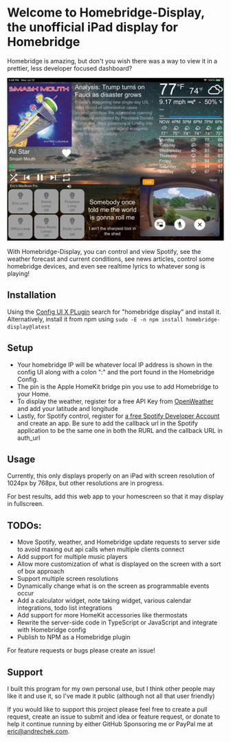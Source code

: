 # Welcome to Homebridge-Display, the unofficial iPad display for Homebridge
Homebridge is amazing, but don't you wish there was a way to view it in a prettier, less developer focused dashboard?

![Preview of Homebridge-Display in action](demo.jpeg)

With Homebridge-Display, you can control and view Spotify, see the weather forecast and current conditions, see news articles, control some homebridge devices, and even see realtime lyrics to whatever song is playing!

## Installation

Using the [Config UI X PLugin](https://github.com/oznu/homebridge-config-ui-x#readme) search for "homebridge display" and install it. Alternatively, install it from npm using `sudo -E -n npm install homebridge-display@latest`

## Setup

- Your homebridge IP will be whatever local IP address is shown in the config UI along with a colon ":" and the port found in the Homebridge Config.
- The pin is the Apple HomeKit bridge pin you use to add Homebridge to your Home.
- To display the weather, register for a free API Key from [OpenWeather](https://openweathermap.org/api) and add your latitude and longitude
- Lastly, for Spotify control, register for [a free Spotify Developer Account](https://developer.spotify.com/dashboard/applications) and create an app. Be sure to add the callback url in the Spotify application to be the same one in both the RURL and the callback URL in auth_url

## Usage
Currently, this only displays properly on an iPad with screen resolution of  1024px by 768px, but other resolutions are in progress.

For best results, add this web app to your homescreen so that it may display in fullscreen.

## TODOs:
- Move Spotify, weather, and Homebridge update requests to server side to avoid maxing out api calls when multiple clients connect
- Add support for multiple music players
- Allow more customization of what is displayed on the screen with a sort of box approach
- Support multiple screen resolutions
- Dynamically change what is on the screen as programmable events occur
- Add a calculator widget, note taking widget, various calendar integrations, todo list integrations
- Add support for more HomeKit accessories like thermostats
- Rewrite the server-side code in TypeScript or JavaScript and integrate with Homebridge config
- Publish to NPM as a Homebridge plugin

For feature requests or bugs please create an issue!

## Support
I built this program for my own personal use, but I think other people may like it and use it, so I've made it public (although not all that user friendly)

If you would like to support this project please feel free to create a pull request, create an issue to submit and idea or feature request, or donate to help it continue running by either GitHub Sponsoring me or PayPal me at eric@andrechek.com.